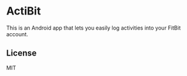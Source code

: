 # ActiBit

This is an Android app that lets you easily log activities into your FitBit account.

## License

MIT
